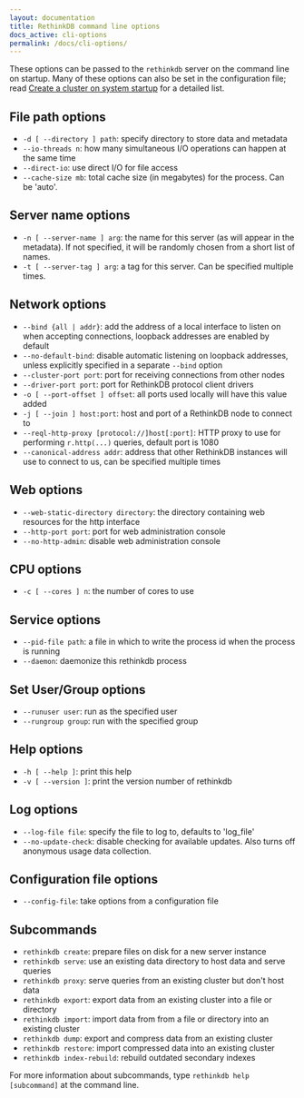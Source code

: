 ```yaml
---
layout: documentation
title: RethinkDB command line options
docs_active: cli-options
permalink: /docs/cli-options/
---
```


These options can be passed to the `rethinkdb` server on the command line on startup. Many of these options can also be set in the configuration file; read [Create a cluster on system startup](/docs/cluster-on-startup/) for a detailed list.

## File path options ##

* `-d [ --directory ] path`: specify directory to store data and metadata
* `--io-threads n`: how many simultaneous I/O operations can happen at the same time
* `--direct-io`: use direct I/O for file access
* `--cache-size mb`: total cache size (in megabytes) for the process. Can be 'auto'.

## Server name options ##

* `-n [ --server-name ] arg`: the name for this server (as will appear in the metadata).  If not specified, it will be randomly chosen from a short list of names.
* `-t [ --server-tag ] arg`: a tag for this server. Can be specified multiple times.

## Network options ##

* `--bind {all | addr}`: add the address of a local interface to listen on when accepting connections, loopback addresses are enabled by default
* `--no-default-bind`: disable automatic listening on loopback addresses, unless explicitly specified in a separate `--bind` option
* `--cluster-port port`: port for receiving connections from other nodes
* `--driver-port port`: port for RethinkDB protocol client drivers
* `-o [ --port-offset ] offset`: all ports used locally will have this value added
* `-j [ --join ] host:port`: host and port of a RethinkDB node to connect to
* `--reql-http-proxy [protocol://]host[:port]`: HTTP proxy to use for performing `r.http(...)` queries, default port is 1080
* `--canonical-address addr`: address that other RethinkDB instances will use to connect to us, can be specified multiple times

## Web options ##

* `--web-static-directory directory`: the directory containing web resources for the http interface
* `--http-port port`: port for web administration console
* `--no-http-admin`: disable web administration console

## CPU options ##

* `-c [ --cores ] n`: the number of cores to use

## Service options ##

* `--pid-file path`: a file in which to write the process id when the process is running
* `--daemon`: daemonize this rethinkdb process

## Set User/Group options ##

* `--runuser user`: run as the specified user
* `--rungroup group`: run with the specified group

## Help options ##

* `-h [ --help ]`: print this help
* `-v [ --version ]`: print the version number of rethinkdb

## Log options ##

* `--log-file file`: specify the file to log to, defaults to 'log_file'
* `--no-update-check`: disable checking for available updates.  Also turns off anonymous usage data collection.

## Configuration file options ##

* `--config-file`: take options from a configuration file

## Subcommands ##

* `rethinkdb create`: prepare files on disk for a new server instance
* `rethinkdb serve`: use an existing data directory to host data and serve queries
* `rethinkdb proxy`: serve queries from an existing cluster but don't host data
* `rethinkdb export`: export data from an existing cluster into a file or directory
* `rethinkdb import`: import data from from a file or directory into an existing cluster
* `rethinkdb dump`: export and compress data from an existing cluster
* `rethinkdb restore`: import compressed data into an existing cluster
* `rethinkdb index-rebuild`: rebuild outdated secondary indexes

For more information about subcommands, type `rethinkdb help [subcommand]` at the command line.
